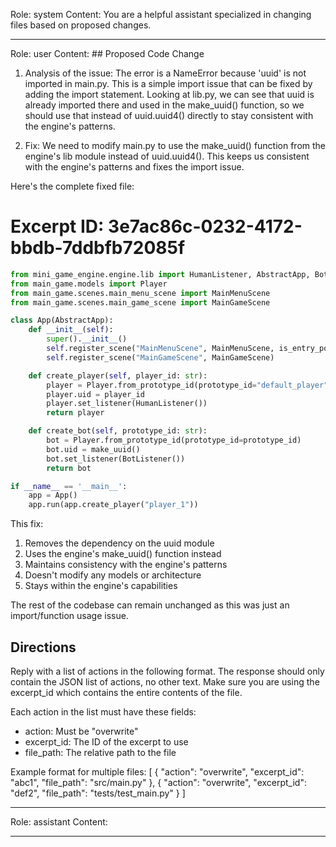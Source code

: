 Role: system
Content: You are a helpful assistant specialized in changing files based on proposed changes.
__________________
Role: user
Content: ## Proposed Code Change
1. Analysis of the issue:
The error is a NameError because 'uuid' is not imported in main.py. This is a simple import issue that can be fixed by adding the import statement. Looking at lib.py, we can see that uuid is already imported there and used in the make_uuid() function, so we should use that instead of uuid.uuid4() directly to stay consistent with the engine's patterns.

2. Fix:
We need to modify main.py to use the make_uuid() function from the engine's lib module instead of uuid.uuid4(). This keeps us consistent with the engine's patterns and fixes the import issue.

Here's the complete fixed file:

# Excerpt ID: 3e7ac86c-0232-4172-bbdb-7ddbfb72085f
```python main_game/main.py
from mini_game_engine.engine.lib import HumanListener, AbstractApp, BotListener, make_uuid
from main_game.models import Player
from main_game.scenes.main_menu_scene import MainMenuScene
from main_game.scenes.main_game_scene import MainGameScene

class App(AbstractApp):
    def __init__(self):
        super().__init__()
        self.register_scene("MainMenuScene", MainMenuScene, is_entry_point=True)
        self.register_scene("MainGameScene", MainGameScene)

    def create_player(self, player_id: str):
        player = Player.from_prototype_id(prototype_id="default_player")
        player.uid = player_id
        player.set_listener(HumanListener())
        return player

    def create_bot(self, prototype_id: str):
        bot = Player.from_prototype_id(prototype_id=prototype_id)
        bot.uid = make_uuid()
        bot.set_listener(BotListener())
        return bot

if __name__ == '__main__':
    app = App()
    app.run(app.create_player("player_1"))
```

This fix:
1. Removes the dependency on the uuid module
2. Uses the engine's make_uuid() function instead
3. Maintains consistency with the engine's patterns
4. Doesn't modify any models or architecture
5. Stays within the engine's capabilities

The rest of the codebase can remain unchanged as this was just an import/function usage issue.

## Directions
Reply with a list of actions in the following format. The response should only contain the JSON list of actions, no other text.
Make sure you are using the excerpt_id which contains the entire contents of the file.

Each action in the list must have these fields:
- action: Must be "overwrite"
- excerpt_id: The ID of the excerpt to use
- file_path: The relative path to the file

Example format for multiple files:
[
    {
        "action": "overwrite",
        "excerpt_id": "abc1",
        "file_path": "src/main.py"
    },
    {
        "action": "overwrite",
        "excerpt_id": "def2",
        "file_path": "tests/test_main.py"
    }
]
__________________
Role: assistant
Content: 
__________________
